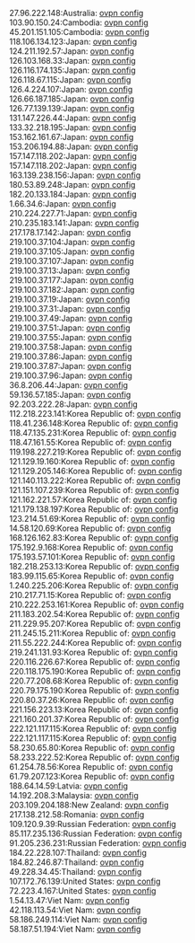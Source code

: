 27.96.222.148:Australia: [ovpn config](vpn/27_96_222_148.ovpn)  
103.90.150.24:Cambodia: [ovpn config](vpn/103_90_150_24.ovpn)  
45.201.151.105:Cambodia: [ovpn config](vpn/45_201_151_105.ovpn)  
118.106.134.123:Japan: [ovpn config](vpn/118_106_134_123.ovpn)  
124.211.192.57:Japan: [ovpn config](vpn/124_211_192_57.ovpn)  
126.103.168.33:Japan: [ovpn config](vpn/126_103_168_33.ovpn)  
126.116.174.135:Japan: [ovpn config](vpn/126_116_174_135.ovpn)  
126.118.67.115:Japan: [ovpn config](vpn/126_118_67_115.ovpn)  
126.4.224.107:Japan: [ovpn config](vpn/126_4_224_107.ovpn)  
126.66.187.185:Japan: [ovpn config](vpn/126_66_187_185.ovpn)  
126.77.139.139:Japan: [ovpn config](vpn/126_77_139_139.ovpn)  
131.147.226.44:Japan: [ovpn config](vpn/131_147_226_44.ovpn)  
133.32.218.195:Japan: [ovpn config](vpn/133_32_218_195.ovpn)  
153.162.161.67:Japan: [ovpn config](vpn/153_162_161_67.ovpn)  
153.206.194.88:Japan: [ovpn config](vpn/153_206_194_88.ovpn)  
157.147.118.202:Japan: [ovpn config](vpn/157_147_118_202.ovpn)  
157.147.118.202:Japan: [ovpn config](vpn/157_147_118_202.ovpn)  
163.139.238.156:Japan: [ovpn config](vpn/163_139_238_156.ovpn)  
180.53.89.248:Japan: [ovpn config](vpn/180_53_89_248.ovpn)  
182.20.133.184:Japan: [ovpn config](vpn/182_20_133_184.ovpn)  
1.66.34.6:Japan: [ovpn config](vpn/1_66_34_6.ovpn)  
210.224.227.71:Japan: [ovpn config](vpn/210_224_227_71.ovpn)  
210.235.183.141:Japan: [ovpn config](vpn/210_235_183_141.ovpn)  
217.178.17.142:Japan: [ovpn config](vpn/217_178_17_142.ovpn)  
219.100.37.104:Japan: [ovpn config](vpn/219_100_37_104.ovpn)  
219.100.37.105:Japan: [ovpn config](vpn/219_100_37_105.ovpn)  
219.100.37.107:Japan: [ovpn config](vpn/219_100_37_107.ovpn)  
219.100.37.13:Japan: [ovpn config](vpn/219_100_37_13.ovpn)  
219.100.37.177:Japan: [ovpn config](vpn/219_100_37_177.ovpn)  
219.100.37.182:Japan: [ovpn config](vpn/219_100_37_182.ovpn)  
219.100.37.19:Japan: [ovpn config](vpn/219_100_37_19.ovpn)  
219.100.37.31:Japan: [ovpn config](vpn/219_100_37_31.ovpn)  
219.100.37.49:Japan: [ovpn config](vpn/219_100_37_49.ovpn)  
219.100.37.51:Japan: [ovpn config](vpn/219_100_37_51.ovpn)  
219.100.37.55:Japan: [ovpn config](vpn/219_100_37_55.ovpn)  
219.100.37.58:Japan: [ovpn config](vpn/219_100_37_58.ovpn)  
219.100.37.86:Japan: [ovpn config](vpn/219_100_37_86.ovpn)  
219.100.37.87:Japan: [ovpn config](vpn/219_100_37_87.ovpn)  
219.100.37.96:Japan: [ovpn config](vpn/219_100_37_96.ovpn)  
36.8.206.44:Japan: [ovpn config](vpn/36_8_206_44.ovpn)  
59.136.57.185:Japan: [ovpn config](vpn/59_136_57_185.ovpn)  
92.203.222.28:Japan: [ovpn config](vpn/92_203_222_28.ovpn)  
112.218.223.141:Korea Republic of: [ovpn config](vpn/112_218_223_141.ovpn)  
118.41.236.148:Korea Republic of: [ovpn config](vpn/118_41_236_148.ovpn)  
118.47.135.231:Korea Republic of: [ovpn config](vpn/118_47_135_231.ovpn)  
118.47.161.55:Korea Republic of: [ovpn config](vpn/118_47_161_55.ovpn)  
119.198.227.219:Korea Republic of: [ovpn config](vpn/119_198_227_219.ovpn)  
121.129.19.160:Korea Republic of: [ovpn config](vpn/121_129_19_160.ovpn)  
121.129.205.146:Korea Republic of: [ovpn config](vpn/121_129_205_146.ovpn)  
121.140.113.222:Korea Republic of: [ovpn config](vpn/121_140_113_222.ovpn)  
121.151.107.239:Korea Republic of: [ovpn config](vpn/121_151_107_239.ovpn)  
121.162.221.57:Korea Republic of: [ovpn config](vpn/121_162_221_57.ovpn)  
121.179.138.197:Korea Republic of: [ovpn config](vpn/121_179_138_197.ovpn)  
123.214.51.69:Korea Republic of: [ovpn config](vpn/123_214_51_69.ovpn)  
14.58.120.69:Korea Republic of: [ovpn config](vpn/14_58_120_69.ovpn)  
168.126.162.83:Korea Republic of: [ovpn config](vpn/168_126_162_83.ovpn)  
175.192.9.168:Korea Republic of: [ovpn config](vpn/175_192_9_168.ovpn)  
175.193.57.101:Korea Republic of: [ovpn config](vpn/175_193_57_101.ovpn)  
182.218.253.13:Korea Republic of: [ovpn config](vpn/182_218_253_13.ovpn)  
183.99.115.65:Korea Republic of: [ovpn config](vpn/183_99_115_65.ovpn)  
1.240.225.206:Korea Republic of: [ovpn config](vpn/1_240_225_206.ovpn)  
210.217.71.15:Korea Republic of: [ovpn config](vpn/210_217_71_15.ovpn)  
210.222.253.161:Korea Republic of: [ovpn config](vpn/210_222_253_161.ovpn)  
211.183.202.54:Korea Republic of: [ovpn config](vpn/211_183_202_54.ovpn)  
211.229.95.207:Korea Republic of: [ovpn config](vpn/211_229_95_207.ovpn)  
211.245.15.211:Korea Republic of: [ovpn config](vpn/211_245_15_211.ovpn)  
211.55.222.244:Korea Republic of: [ovpn config](vpn/211_55_222_244.ovpn)  
219.241.131.93:Korea Republic of: [ovpn config](vpn/219_241_131_93.ovpn)  
220.116.226.67:Korea Republic of: [ovpn config](vpn/220_116_226_67.ovpn)  
220.118.175.190:Korea Republic of: [ovpn config](vpn/220_118_175_190.ovpn)  
220.77.208.68:Korea Republic of: [ovpn config](vpn/220_77_208_68.ovpn)  
220.79.175.190:Korea Republic of: [ovpn config](vpn/220_79_175_190.ovpn)  
220.80.37.26:Korea Republic of: [ovpn config](vpn/220_80_37_26.ovpn)  
221.156.223.13:Korea Republic of: [ovpn config](vpn/221_156_223_13.ovpn)  
221.160.201.37:Korea Republic of: [ovpn config](vpn/221_160_201_37.ovpn)  
222.121.117.115:Korea Republic of: [ovpn config](vpn/222_121_117_115.ovpn)  
222.121.117.115:Korea Republic of: [ovpn config](vpn/222_121_117_115.ovpn)  
58.230.65.80:Korea Republic of: [ovpn config](vpn/58_230_65_80.ovpn)  
58.233.222.52:Korea Republic of: [ovpn config](vpn/58_233_222_52.ovpn)  
61.254.78.56:Korea Republic of: [ovpn config](vpn/61_254_78_56.ovpn)  
61.79.207.123:Korea Republic of: [ovpn config](vpn/61_79_207_123.ovpn)  
188.64.14.59:Latvia: [ovpn config](vpn/188_64_14_59.ovpn)  
14.192.208.3:Malaysia: [ovpn config](vpn/14_192_208_3.ovpn)  
203.109.204.188:New Zealand: [ovpn config](vpn/203_109_204_188.ovpn)  
217.138.212.58:Romania: [ovpn config](vpn/217_138_212_58.ovpn)  
109.120.9.39:Russian Federation: [ovpn config](vpn/109_120_9_39.ovpn)  
85.117.235.136:Russian Federation: [ovpn config](vpn/85_117_235_136.ovpn)  
91.205.236.231:Russian Federation: [ovpn config](vpn/91_205_236_231.ovpn)  
184.22.228.107:Thailand: [ovpn config](vpn/184_22_228_107.ovpn)  
184.82.246.87:Thailand: [ovpn config](vpn/184_82_246_87.ovpn)  
49.228.34.45:Thailand: [ovpn config](vpn/49_228_34_45.ovpn)  
107.172.76.139:United States: [ovpn config](vpn/107_172_76_139.ovpn)  
72.223.4.167:United States: [ovpn config](vpn/72_223_4_167.ovpn)  
1.54.13.47:Viet Nam: [ovpn config](vpn/1_54_13_47.ovpn)  
42.118.113.54:Viet Nam: [ovpn config](vpn/42_118_113_54.ovpn)  
58.186.249.114:Viet Nam: [ovpn config](vpn/58_186_249_114.ovpn)  
58.187.51.194:Viet Nam: [ovpn config](vpn/58_187_51_194.ovpn)  
